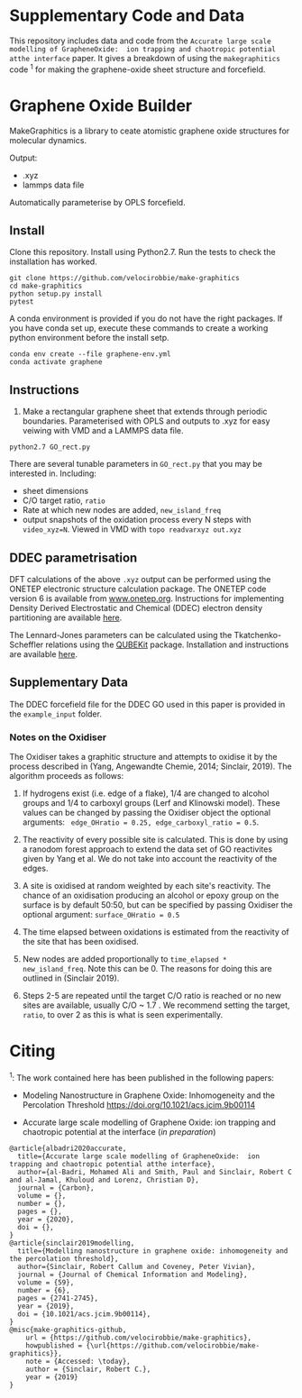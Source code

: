 # Supplementary Code and Data

This repository includes data and code from the `Accurate large scale modelling of GrapheneOxide:  ion trapping and chaotropic potential atthe interface` paper. It gives a breakdown of using the `makegraphitics` code <sup>1</sup> for making the graphene-oxide sheet structure and forcefield. 

# Graphene Oxide Builder

MakeGraphitics is a library to ceate atomistic graphene oxide structures for molecular dynamics.

Output:
- .xyz 
- lammps data file

Automatically parameterise by OPLS forcefield.

## Install

Clone this repository. Install using Python2.7. Run the tests to check the installation has worked.
```
git clone https://github.com/velocirobbie/make-graphitics
cd make-graphitics
python setup.py install
pytest
```
A conda environment is provided if you do not have the right packages. If you have conda set up, execute these commands to create a working python environment before the install setp.
```
conda env create --file graphene-env.yml
conda activate graphene
```

## Instructions 

1) Make a rectangular graphene sheet that extends through periodic boundaries. Parameterised with OPLS and outputs to .xyz for easy veiwing with VMD and a LAMMPS data file.
```
python2.7 GO_rect.py
```
There are several tunable parameters in `GO_rect.py` that you may be interested in. Including:
- sheet dimensions
- C/O target ratio, `ratio`
- Rate at which new nodes are added, `new_island_freq`
- output snapshots of the oxidation process every N steps with `video_xyz=N`. Viewed in VMD with `topo readvarxyz out.xyz`

## DDEC parametrisation

DFT calculations of the above `.xyz` output can be performed using the ONETEP electronic structure calculation package. The ONETEP code version 6 is available from www.onetep.org. Instructions for implementing Density Derived Electrostatic and Chemical (DDEC) electron density partitioning are available [here](https://www.onetep.org/pmwiki/uploads/Main/Documentation/ddec.pdf).

The Lennard-Jones parameters can be calculated using the Tkatchenko-Scheffler relations using the [QUBEKit](https://github.com/qubekit/QUBEKit) package. Installation and instructions are available [here](https://github.com/qubekit/QUBEKit#qubekit-commands-custom-start-and-end-points-single-molecule). 

## Supplementary Data

The DDEC forcefield file for the DDEC GO used in this paper is provided in the `example_input` folder.

### Notes on the Oxidiser 

The Oxidiser takes a graphitic structure and attempts to oxidise it by the process described in (Yang, Angewandte Chemie, 2014; Sinclair, 2019). The algorithm proceeds as follows:

1) If hydrogens exist (i.e. edge of a flake), 1/4 are changed to alcohol groups and 1/4 to carboxyl groups (Lerf and Klinowski model). These values can be changed by passing the Oxidiser object the optional arguments: ` edge_OHratio = 0.25, edge_carboxyl_ratio = 0.5`.

2) The reactivity of every possible site is calculated. This is done by using a ranodom forest approach to extend the data set of GO reactivites given by Yang et al. We do not take into account the reactivity of the edges.

3) A site is oxidised at random weighted by each site's reactivity. The chance of an oxidisation producing an alcohol or epoxy group on the surface is by default 50:50, but can be specified by passing Oxidiser the optional argument: `surface_OHratio = 0.5`

4) The time elapsed between oxidations is estimated from the reactivity of the site that has been oxidised.

5) New nodes are added proportionally to `time_elapsed * new_island_freq`. Note this can be 0. The reasons for doing this are outlined in (Sinclair 2019).

6) Steps 2-5 are repeated until the target C/O ratio is reached or no new sites are available, usually C/O ~ 1.7 . We recommend setting the target, `ratio`, to over 2 as this is what is seen experimentally.

# Citing

<sup>1</sup>: The work contained here has been published in the following papers: 

 - Modeling Nanostructure in Graphene Oxide: Inhomogeneity and the Percolation Threshold https://doi.org/10.1021/acs.jcim.9b00114

 - Accurate large scale modelling of Graphene Oxide:  ion trapping and chaotropic potential at the interface (*in preparation*) 
```
@article{albadri2020accurate,
  title={Accurate large scale modelling of GrapheneOxide:  ion trapping and chaotropic potential atthe interface},
  author={al-Badri, Mohamed Ali and Smith, Paul and Sinclair, Robert C and al-Jamal, Khuloud and Lorenz, Christian D},
  journal = {Carbon},
  volume = {},
  number = {},
  pages = {},
  year = {2020},
  doi = {},
}
@article{sinclair2019modelling,
  title={Modelling nanostructure in graphene oxide: inhomogeneity and the percolation threshold},
  author={Sinclair, Robert Callum and Coveney, Peter Vivian},
  journal = {Journal of Chemical Information and Modeling},
  volume = {59},
  number = {6},
  pages = {2741-2745},
  year = {2019},
  doi = {10.1021/acs.jcim.9b00114},
}
@misc{make-graphitics-github,
    url = {https://github.com/velocirobbie/make-graphitics},
    howpublished = {\url{https://github.com/velocirobbie/make-graphitics}},
    note = {Accessed: \today},
    author = {Sinclair, Robert C.},
    year = {2019}
}
